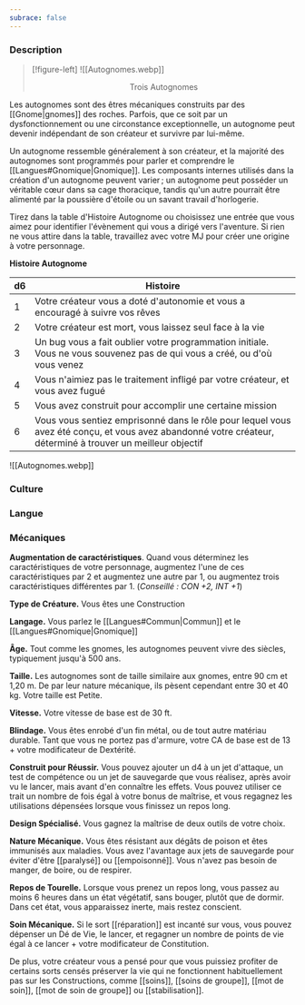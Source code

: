 ```yaml
---
subrace: false
---
```


### Description

> [!figure-left] ![[Autognomes.webp]] 
><center>Trois Autognomes</center>

Les autognomes sont des êtres mécaniques construits par des [[Gnome|gnomes]] des roches. Parfois, que ce soit par un dysfonctionnement ou une circonstance exceptionnelle, un autognome peut devenir indépendant de son créateur et survivre par lui-même. 

Un autognome ressemble généralement à son créateur, et la majorité des autognomes sont programmés pour parler et comprendre le [[Langues#Gnomique|Gnomique]]. Les composants internes utilisés dans la création d'un autognome peuvent varier ; un autognome peut posséder un véritable cœur dans sa cage thoracique, tandis qu'un autre pourrait être alimenté par la poussière d'étoile ou un savant travail d'horlogerie.

Tirez dans la table d'Histoire Autognome ou choisissez une entrée que vous aimez pour identifier l'évènement qui vous a dirigé vers l'aventure. Si rien ne vous attire dans la table, travaillez avec votre MJ pour créer une origine à votre personnage.

**Histoire Autognome**

| d6  | Histoire                                                                                                                                                   |
| --- | ---------------------------------------------------------------------------------------------------------------------------------------------------------- |
| 1   | Votre créateur vous a doté d'autonomie et vous a encouragé à suivre vos rêves                                                                              |
| 2   | Votre créateur est mort, vous laissez seul face à la vie                                                                                                   |
| 3   | Un bug vous a fait oublier votre programmation initiale. Vous ne vous souvenez pas de qui vous a créé, ou d'où vous venez                                  |
| 4   | Vous n'aimiez pas le traitement infligé par votre créateur, et vous avez fugué                                                                             |
| 5   | Vous avez construit pour accomplir une certaine mission                                                                                                    |
| 6   | Vous vous sentiez emprisonné dans le rôle pour lequel vous avez été conçu, et vous avez abandonné votre créateur, déterminé à trouver un meilleur objectif |

![[Autognomes.webp]]

### Culture

### Langue

### Mécaniques

**Augmentation de caractéristiques**. Quand vous déterminez les caractéristiques de votre personnage, augmentez l'une de ces caractéristiques par 2 et augmentez une autre par 1, ou augmentez trois caractéristiques différentes par 1. (*Conseillé : CON +2, INT +1*)

**Type de Créature.** Vous êtes une Construction

**Langage.** Vous parlez le [[Langues#Commun|Commun]] et le [[Langues#Gnomique|Gnomique]]

**Âge.** Tout comme les gnomes, les autognomes peuvent vivre des siècles, typiquement jusqu'à 500 ans.

**Taille.** Les autognomes sont de taille similaire aux gnomes, entre 90 cm et 1,20 m. De par leur nature mécanique, ils pèsent cependant entre 30 et 40 kg. Votre taille est Petite.

**Vitesse.** Votre vitesse de base est de 30 ft.

**Blindage.** Vous êtes enrobé d'un fin métal, ou de tout autre matériau durable. Tant que vous ne portez pas d'armure, votre CA de base est de 13 + votre modificateur de Dextérité.

**Construit pour Réussir.** Vous pouvez ajouter un d4 à un jet d'attaque, un test de compétence ou un jet de sauvegarde que vous réalisez, après avoir vu le lancer, mais avant d'en connaître les effets. Vous pouvez utiliser ce trait un nombre de fois égal à votre bonus de maîtrise, et vous regagnez les utilisations dépensées lorsque vous finissez un repos long.

**Design Spécialisé.** Vous gagnez la maîtrise de deux outils de votre choix.

**Nature Mécanique.** Vous êtes résistant aux dégâts de poison et êtes immunisés aux maladies. Vous avez l'avantage aux jets de sauvegarde pour éviter d'être [[paralysé]] ou [[empoisonné]]. Vous n'avez pas besoin de manger, de boire, ou de respirer.

**Repos de Tourelle.** Lorsque vous prenez un repos long, vous passez au moins 6 heures dans un état végétatif, sans bouger, plutôt que de dormir. Dans cet état, vous apparaissez inerte, mais restez conscient.

**Soin Mécanique.** Si le sort [[réparation]] est incanté sur vous, vous pouvez dépenser un Dé de Vie, le lancer, et regagner un nombre de points de vie égal à ce lancer + votre modificateur de Constitution.

De plus, votre créateur vous a pensé pour que vous puissiez profiter de certains sorts censés préserver la vie qui ne fonctionnent habituellement pas sur les Constructions, comme [[soins]], [[soins de groupe]], [[mot de soin]], [[mot de soin de groupe]] ou [[stabilisation]].


